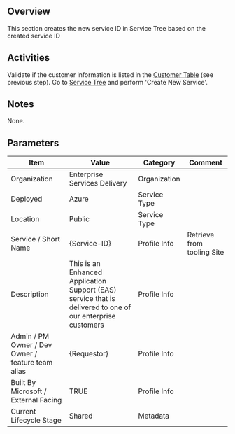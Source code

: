 ## Overview
This section creates the new service ID in Service Tree based on the created service ID

## Activities
Validate if the customer information is listed in the [Customer Table](https://easplatform.visualstudio.com/Monitoring/_queries/query/f23e1c3f-f690-40b9-8be4-e76aa2b19e53/) (see previous step).
Go to [Service Tree](http://aka.ms/servicetree) and perform 'Create New Service'.

## Notes
None. 

## Parameters
|Item|Value|Category|Comment|
|---|---|---|---|
|Organization|Enterprise Services Delivery| Organization | |
|Deployed|Azure|Service Type| |
|Location|Public|Service Type| |
|Service / Short Name|{Service-ID}|Profile Info|Retrieve from tooling Site|
|Description|This is an Enhanced Application Support (EAS) service that is delivered to one of our enterprise customers|Profile Info||
|Admin / PM Owner / Dev Owner / feature team alias|{Requestor}|Profile Info| |
|Built By Microsoft / External Facing|TRUE|Profile Info| |
|Current Lifecycle Stage|Shared|Metadata| |